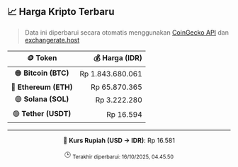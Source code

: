 

<!-- HARGA_KRIPTO -->
## 📈 Harga Kripto Terbaru

> Data ini diperbarui secara otomatis menggunakan [CoinGecko API](https://www.coingecko.com/) dan [exchangerate.host](https://exchangerate.host/)

<div align="center">

| 🪙 Token | 💰 Harga (IDR) |
|:------:|---------------:|
| 🟠 **Bitcoin (BTC)**   | Rp 1.843.680.061 |
| 🔵 **Ethereum (ETH)**  | Rp 65.870.365 |
| 🟣 **Solana (SOL)**    | Rp 3.222.280 |
| 🟢 **Tether (USDT)**   | Rp 16.594 |

---

💱 **Kurs Rupiah (USD → IDR)**: Rp 16.581

🕒 <sub>Terakhir diperbarui: 16/10/2025, 04.45.50</sub>

</div>
<!-- /HARGA_KRIPTO -->